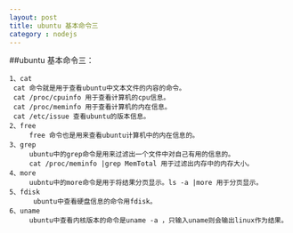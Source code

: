 ```yaml
---
layout: post
title: ubuntu 基本命令三
category : nodejs
---
```




##ubuntu 基本命令三：

	1、cat
     cat 命令就是用于查看ubuntu中文本文件的内容的命令。
     cat /proc/cpuinfo 用于查看计算机的cpu信息。
     cat /proc/meminfo 用于查看计算机的内在信息。
     cat /etc/issue 查看ubuntu的版本信息。
	2、free
	     free 命令也是用来查看ubuntu计算机中的内在信息的。
	3、grep
	     ubuntu中的grep命令是用来过滤出一个文件中对自己有用的信息的。
	     cat /proc/meminfo |grep MemTotal 用于过滤出内存中的内存大小。
	4、more
	     uubntu中的more命令是用于将结果分页显示。ls -a |more 用于分页显示。
	5、fdisk
	      ubuntu中查看硬盘信息的命令用fdisk。
	6、uname
	     ubuntu中查看内核版本的命令是uname -a ，只输入uname则会输出linux作为结果。